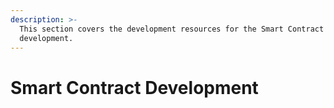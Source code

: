 ```yaml
---
description: >-
  This section covers the development resources for the Smart Contract
  development.
---
```


# Smart Contract Development

